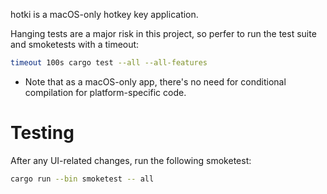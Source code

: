 
hotki is a macOS-only hotkey key application.

Hanging tests are a major risk in this project, so perfer to run the test suite
and smoketests with a timeout:

```bash
timeout 100s cargo test --all --all-features
```

- Note that as a macOS-only app, there's no need for conditional compilation for platform-specific code.

# Testing

After any UI-related changes, run the following smoketest:

```bash
cargo run --bin smoketest -- all
```

